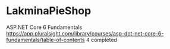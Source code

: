 # LakminaPieShop
ASP.NET Core 6 Fundamentals
https://app.pluralsight.com/library/courses/asp-dot-net-core-6-fundamentals/table-of-contents
4 completed
